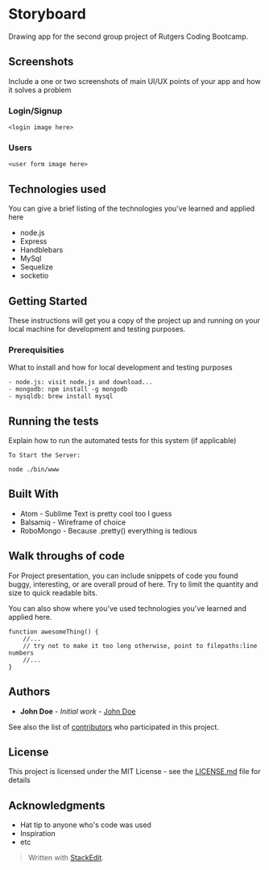 # Storyboard
Drawing app for the second group project of Rutgers Coding Bootcamp.

## Screenshots
Include a one or two screenshots of main UI/UX points of your app and how it solves a problem

### Login/Signup
```
<login image here>
```

### Users
```
<user form image here>
```

## Technologies used
You can give a brief listing of the technologies you've learned and applied here
- node.js
- Express
- Handblebars
- MySql
- Sequelize
- socketio

## Getting Started

These instructions will get you a copy of the project up and running on your local machine for development and testing purposes.

### Prerequisities

What to install and how for local development and testing purposes

```
- node.js: visit node.js and download...
- mongodb: npm install -g mongodb
- mysqldb: brew install mysql
```

## Running the tests

Explain how to run the automated tests for this system (if applicable)

```
To Start the Server:

node ./bin/www

```

## Built With

* Atom - Sublime Text is pretty cool too I guess
* Balsamiq - Wireframe of choice 
* RoboMongo - Because .pretty() everything is tedious

## Walk throughs of code
For Project presentation, you can include snippets of code you found buggy, interesting, or are overall proud of here.  Try to limit the quantity and size to quick readable bits.

You can also show where you've used technologies you've learned and applied here.

```
function awesomeThing() {
    //...
    // try not to make it too long otherwise, point to filepaths:line numbers
    //...
}
```

## Authors

* **John Doe** - *Initial work* - [John Doe](https://github.com)

See also the list of [contributors](https://github.com/your/project/contributors) who participated in this project.

## License

This project is licensed under the MIT License - see the [LICENSE.md](LICENSE.md) file for details

## Acknowledgments

* Hat tip to anyone who's code was used
* Inspiration
* etc



> Written with [StackEdit](https://stackedit.io/).